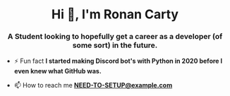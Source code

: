 <h1 align="center">Hi 👋, I'm Ronan Carty</h1>
<h3 align="center">A Student looking to hopefully get a career as a developer (of some sort) in the future.</h3>

- ⚡ Fun fact **I started making Discord bot's with Python in 2020 before I even knew what GitHub was.**

- 📫 How to reach me **NEED-TO-SETUP@example.com**
